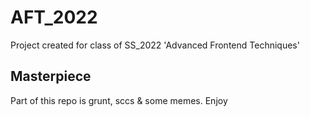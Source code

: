 # AFT_2022
Project created for class of SS_2022 'Advanced Frontend Techniques'

## Masterpiece
Part of this repo is grunt, sccs & some memes.
Enjoy
